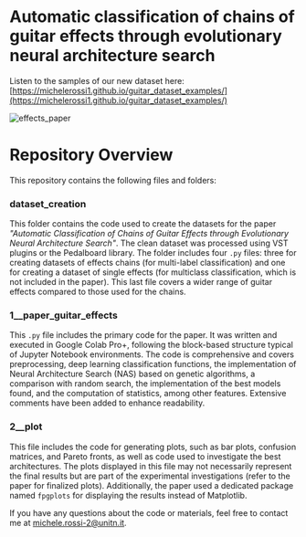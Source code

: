
# Automatic classification of chains of guitar effects through evolutionary neural architecture search

Listen to the samples of our new dataset here: [https://michelerossi1.github.io/guitar_dataset_examples/](https://michelerossi1.github.io/guitar_dataset_examples/)

<!-- ![paper_effects](https://user-images.githubusercontent.com/61735529/232543661-e4938fa6-b574-4799-97c3-b3639ec8aacb.png)  -->

![effects_paper](https://github.com/user-attachments/assets/193a1c90-9967-41fc-bad9-ad2b6b930413)

# Repository Overview  


This repository contains the following files and folders:  

### dataset_creation  
This folder contains the code used to create the datasets for the paper *"Automatic Classification of Chains of Guitar Effects through Evolutionary Neural Architecture Search"*. The clean dataset was processed using VST plugins or the Pedalboard library. The folder includes four `.py` files: three for creating datasets of effects chains (for multi-label classification) and one for creating a dataset of single effects (for multiclass classification, which is not included in the paper). This last file covers a wider range of guitar effects compared to those used for the chains.  

### 1__paper_guitar_effects  
This `.py` file includes the primary code for the paper. It was written and executed in Google Colab Pro+, following the block-based structure typical of Jupyter Notebook environments. The code is comprehensive and covers preprocessing, deep learning classification functions, the implementation of Neural Architecture Search (NAS) based on genetic algorithms, a comparison with random search, the implementation of the best models found, and the computation of statistics, among other features. Extensive comments have been added to enhance readability.  

### 2__plot  
This file includes the code for generating plots, such as bar plots, confusion matrices, and Pareto fronts, as well as code used to investigate the best architectures. The plots displayed in this file may not necessarily represent the final results but are part of the experimental investigations (refer to the paper for finalized plots). Additionally, the paper used a dedicated package named `fpgplots` for displaying the results instead of Matplotlib.  

If you have any questions about the code or materials, feel free to contact me at [michele.rossi-2@unitn.it](mailto:michele.rossi-2@unitn.it).  


